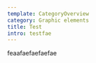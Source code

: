 ```yaml
---
template: CategoryOverview
category: Graphic elements
title: Test
intro: testfae
---
```

feaafaefaefaefae

